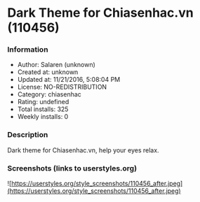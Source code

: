 # Dark Theme for Chiasenhac.vn (110456)

### Information
- Author: Salaren (unknown)
- Created at: unknown
- Updated at: 11/21/2016, 5:08:04 PM
- License: NO-REDISTRIBUTION
- Category: chiasenhac
- Rating: undefined
- Total installs: 325
- Weekly installs: 0


### Description
Dark theme for Chiasenhac.vn, help your eyes relax.


### Screenshots (links to userstyles.org)
![https://userstyles.org/style_screenshots/110456_after.jpeg](https://userstyles.org/style_screenshots/110456_after.jpeg)


